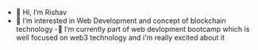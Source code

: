 - 👋 Hi, I’m Rishav
- 👀 I’m interested in Web Development and concept of blockchain technology
-🌱 I’m currently part of web devlopment bootcamp which is well focused on web3 technology
  and i'm really excited about it  
<!--- 📫 How to reach me ...
--->

